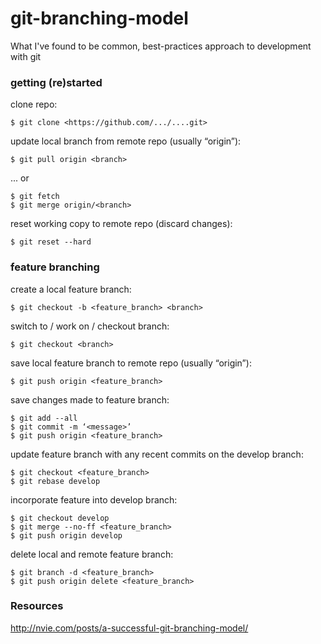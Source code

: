 # git-branching-model
What I've found to be common, best-practices approach to development with git


### getting (re)started

clone repo:

    $ git clone <https://github.com/.../....git>

update local branch from remote repo (usually “origin”):

    $ git pull origin <branch>

... or

    $ git fetch
    $ git merge origin/<branch>

reset working copy to remote repo (discard changes):

    $ git reset --hard


### feature branching

create a local feature branch:

    $ git checkout -b <feature_branch> <branch>

switch to / work on / checkout branch:

    $ git checkout <branch>

save local feature branch to remote repo (usually “origin”):

    $ git push origin <feature_branch>

save changes made to feature branch:

    $ git add --all
    $ git commit -m ‘<message>’
    $ git push origin <feature_branch>

update feature branch with any recent commits on the develop branch:

    $ git checkout <feature_branch>
    $ git rebase develop

incorporate feature into develop branch:

    $ git checkout develop
    $ git merge --no-ff <feature_branch>
    $ git push origin develop

delete local and remote feature branch:

    $ git branch -d <feature_branch>
    $ git push origin delete <feature_branch>


### Resources
http://nvie.com/posts/a-successful-git-branching-model/
